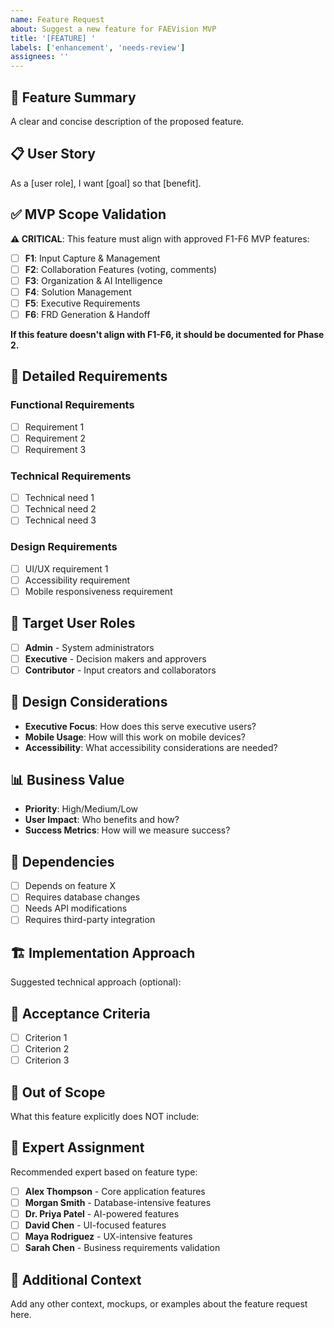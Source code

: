 ```yaml
---
name: Feature Request
about: Suggest a new feature for FAEVision MVP
title: '[FEATURE] '
labels: ['enhancement', 'needs-review']
assignees: ''
---
```


## 🎯 **Feature Summary**
A clear and concise description of the proposed feature.

## 📋 **User Story**
As a [user role], I want [goal] so that [benefit].

## ✅ **MVP Scope Validation**
**⚠️ CRITICAL**: This feature must align with approved F1-F6 MVP features:
- [ ] **F1**: Input Capture & Management 
- [ ] **F2**: Collaboration Features (voting, comments)
- [ ] **F3**: Organization & AI Intelligence
- [ ] **F4**: Solution Management
- [ ] **F5**: Executive Requirements
- [ ] **F6**: FRD Generation & Handoff

**If this feature doesn't align with F1-F6, it should be documented for Phase 2.**

## 🔧 **Detailed Requirements**

### **Functional Requirements**
- [ ] Requirement 1
- [ ] Requirement 2
- [ ] Requirement 3

### **Technical Requirements**
- [ ] Technical need 1
- [ ] Technical need 2
- [ ] Technical need 3

### **Design Requirements**
- [ ] UI/UX requirement 1
- [ ] Accessibility requirement
- [ ] Mobile responsiveness requirement

## 👥 **Target User Roles**
- [ ] **Admin** - System administrators
- [ ] **Executive** - Decision makers and approvers
- [ ] **Contributor** - Input creators and collaborators

## 🎨 **Design Considerations**
- **Executive Focus**: How does this serve executive users?
- **Mobile Usage**: How will this work on mobile devices?
- **Accessibility**: What accessibility considerations are needed?

## 📊 **Business Value**
- **Priority**: High/Medium/Low
- **User Impact**: Who benefits and how?
- **Success Metrics**: How will we measure success?

## 🔗 **Dependencies**
- [ ] Depends on feature X
- [ ] Requires database changes
- [ ] Needs API modifications
- [ ] Requires third-party integration

## 🏗️ **Implementation Approach**
Suggested technical approach (optional):

## 📝 **Acceptance Criteria**
- [ ] Criterion 1
- [ ] Criterion 2
- [ ] Criterion 3

## 🚫 **Out of Scope**
What this feature explicitly does NOT include:

## 👥 **Expert Assignment**
Recommended expert based on feature type:
- [ ] **Alex Thompson** - Core application features
- [ ] **Morgan Smith** - Database-intensive features
- [ ] **Dr. Priya Patel** - AI-powered features
- [ ] **David Chen** - UI-focused features
- [ ] **Maya Rodriguez** - UX-intensive features
- [ ] **Sarah Chen** - Business requirements validation

## 📎 **Additional Context**
Add any other context, mockups, or examples about the feature request here.
